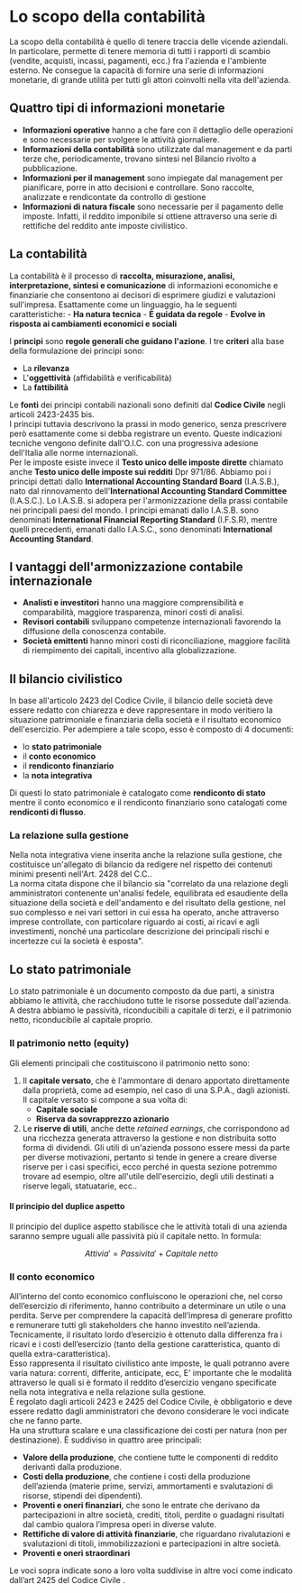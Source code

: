 # Lo scopo della contabilità
La scopo della contabilità è quello di tenere traccia delle vicende aziendali. In particolare, permette di tenere memoria di tutti i rapporti di scambio (vendite, acquisti, incassi, pagamenti, ecc.) fra l'azienda e l'ambiente esterno. Ne consegue la capacità di fornire una serie di informazioni monetarie, di grande utilità per tutti gli attori coinvolti nella vita dell'azienda.

## Quattro tipi di informazioni monetarie
- **Informazioni operative** hanno a che fare con il dettaglio delle operazioni e sono necessarie per svolgere le attività giornaliere.
- **Informazioni della contabilità** sono utilizzate dal management e da parti terze che, periodicamente, trovano sintesi nel Bilancio rivolto a pubblicazione.
- **Informazioni per il management** sono impiegate dal management per pianificare, porre in atto decisioni e controllare. Sono raccolte, analizzate e rendicontate da controllo di gestione
- **Informazioni di natura fiscale** sono necessarie per il pagamento delle imposte. Infatti, il reddito imponibile si ottiene attraverso una serie di rettifiche del reddito ante imposte civilistico.

## La contabilità
La contabilità è il processo di **raccolta, misurazione, analisi, interpretazione, sintesi e comunicazione** di informazioni economiche e finanziarie che consentono ai decisori di esprimere giudizi e valutazioni sull'impresa. Esattamente come un linguaggio, ha le seguenti caratteristiche:
	- **Ha natura tecnica**
	- **È guidata da regole**
	- **Evolve in risposta ai cambiamenti economici e sociali**

I **principi** sono **regole generali che guidano l'azione**.
I tre **criteri** alla base della formulazione dei principi sono:

- La **rilevanza** 
- L'**oggettività** (affidabilità e verificabilità)
- La **fattibilità**

Le **fonti** dei principi contabili nazionali sono definiti dal **Codice Civile** negli articoli 2423-2435 bis.\
I principi tuttavia descrivono la prassi in modo generico, senza prescrivere però esattamente come si debba registrare un evento. Queste indicazioni tecniche vengono definite dall'O.I.C. con una progressiva adesione dell'Italia alle norme internazionali.\
Per le imposte esiste invece il **Testo unico delle imposte dirette** chiamato anche **Testo unico delle imposte sui redditi** Dpr 971/86.
Abbiamo poi i principi dettati dallo **International Accounting Standard Board** (I.A.S.B.), nato dal rinnovamento dell'**International Accounting Standard Committee** (I.A.S.C.). Lo I.A.S.B. si adopera per l'armonizzazione della prassi contabile nei principali paesi del mondo. I principi emanati dallo I.A.S.B. sono denominati **International Financial Reporting Standard** (I.F.S.R), mentre quelli precedenti, emanati dallo I.A.S.C., sono denominati **International Accounting Standard**.

## I vantaggi dell'armonizzazione contabile internazionale
- **Analisti e investitori** hanno una maggiore comprensibilità e comparabilità, maggiore trasparenza, minori costi di analisi.
- **Revisori contabili** sviluppano competenze internazionali favorendo la diffusione della conoscenza contabile.
- **Società emittenti** hanno minori costi di riconciliazione, maggiore facilità di riempimento dei capitali, incentivo alla globalizzazione.

## Il bilancio civilistico
In base all'articolo 2423 del Codice Civile, il bilancio delle società deve essere redatto con chiarezza e deve rappresentare in modo veritiero la situazione patrimoniale e finanziaria della società e il risultato economico dell'esercizio. Per adempiere a tale scopo, esso è composto di 4 documenti:

- lo **stato patrimoniale**
- il **conto economico**
- il **rendiconto finanziario**
- la **nota integrativa**

Di questi lo stato patrimoniale è catalogato come **rendiconto di stato** mentre il conto economico e il rendiconto finanziario sono catalogati come **rendiconti di flusso**.

### La relazione sulla gestione
Nella nota integrativa viene inserita anche la relazione sulla gestione, che costituisce un'allegato di bilancio da redigere nel rispetto dei contenuti minimi presenti nell'Art. 2428 del C.C..\
La norma citata dispone che il bilancio sia "correlato da una relazione degli amministratori contenente un'analisi fedele, equilibrata ed esaudiente della situazione della società e dell'andamento e del risultato della gestione, nel suo complesso e nei vari settori in cui essa ha operato, anche attraverso imprese controllate, con particolare riguardo ai costi, ai ricavi e agli investimenti, nonché una particolare descrizione dei principali rischi e incertezze cui la società è esposta".

## Lo stato patrimoniale
Lo stato patrimoniale è un documento composto da due parti, a sinistra abbiamo le attività, che racchiudono tutte le risorse possedute dall'azienda. A destra abbiamo le passività, riconducibili a capitale di terzi, e il patrimonio netto, riconducibile al capitale proprio.

### Il patrimonio netto (equity)
Gli elementi principali che costituiscono il patrimonio netto sono:

1) Il **capitale versato**, che è l'ammontare di denaro apportato direttamente dalla proprietà, come ad esempio, nel caso di una S.P.A., dagli azionisti. Il capitale versato si compone a sua volta di:
	- **Capitale sociale** 
	- **Riserva da sovrapprezzo azionario**
2) Le **riserve di utili**, anche dette *retained earnings*, che corrispondono ad una ricchezza generata attraverso la gestione e non distribuita sotto forma di dividendi. Gli utili di un'azienda possono essere messi da parte per diverse motivazioni, pertanto si tende in genere a creare diverse riserve per i casi specifici, ecco perché in questa sezione potremmo trovare ad esempio, oltre all'utile dell'esercizio, degli utili destinati a riserve legali, statuatarie, ecc..

#### Il principio del duplice aspetto
Il principio del duplice aspetto stabilisce che le attività totali di una azienda saranno sempre uguali alle passività più il capitale netto. In formula:

$$ Attivia' = Passivita' + Capitale\ netto $$

### Il conto economico
All’interno del conto economico confluiscono le operazioni che, nel corso dell’esercizio di riferimento, hanno contribuito a determinare un utile o una perdita. Serve per comprendere la capacità dell’impresa di generare profitto e remunerare tutti gli stakeholders che hanno investito nell’azienda.\
Tecnicamente, il risultato lordo d’esercizio è ottenuto dalla differenza fra i ricavi e i costi dell’esercizio (tanto della gestione caratteristica, quanto di quella extra-caratteristica).\
Esso rappresenta il risultato civilistico ante imposte, le quali potranno avere varia natura: correnti, differite, anticipate, ecc, E’ importante che le modalità attraverso le quali si è formato il reddito d’esercizio vengano specificate nella nota integrativa e nella relazione sulla gestione.\
È regolato dagli articoli 2423 e 2425 del Codice Civile, è obbligatorio e deve essere redatto dagli amministratori che devono considerare le voci indicate che ne fanno parte.\
Ha una struttura scalare e una classificazione dei costi per natura (non per destinazione). È suddiviso in quattro aree principali:

- **Valore della produzione**, che contiene tutte le componenti di reddito derivanti dalla produzione.
- **Costi della produzione**, che contiene i costi della produzione dell’azienda (materie prime, servizi, ammortamenti e svalutazioni di risorse, stipendi dei dipendenti).
- **Proventi e oneri finanziari**, che sono le entrate che derivano da partecipazioni in altre società, crediti, titoli, perdite o guadagni risultati dal cambio qualora l’impresa operi in diverse valute.
- **Rettifiche di valore di attività finanziarie**, che riguardano rivalutazioni e svalutazioni di titoli, immobilizzazioni e partecipazioni in altre società.
- **Proventi e oneri straordinari**

Le voci sopra indicate sono a loro volta suddivise in altre voci come indicato dall’art 2425 del Codice Civile .
